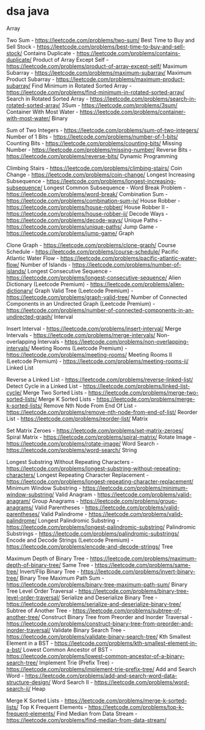 # dsa java 
 
Array

Two Sum - https://leetcode.com/problems/two-sum/
Best Time to Buy and Sell Stock - https://leetcode.com/problems/best-time-to-buy-and-sell-stock/
Contains Duplicate - https://leetcode.com/problems/contains-duplicate/
Product of Array Except Self - https://leetcode.com/problems/product-of-array-except-self/
Maximum Subarray - https://leetcode.com/problems/maximum-subarray/
Maximum Product Subarray - https://leetcode.com/problems/maximum-product-subarray/
Find Minimum in Rotated Sorted Array - https://leetcode.com/problems/find-minimum-in-rotated-sorted-array/
Search in Rotated Sorted Array - https://leetcode.com/problems/search-in-rotated-sorted-array/
3Sum - https://leetcode.com/problems/3sum/
Container With Most Water - https://leetcode.com/problems/container-with-most-water/
Binary

Sum of Two Integers - https://leetcode.com/problems/sum-of-two-integers/
Number of 1 Bits - https://leetcode.com/problems/number-of-1-bits/
Counting Bits - https://leetcode.com/problems/counting-bits/
Missing Number - https://leetcode.com/problems/missing-number/
Reverse Bits - https://leetcode.com/problems/reverse-bits/
Dynamic Programming

Climbing Stairs - https://leetcode.com/problems/climbing-stairs/
Coin Change - https://leetcode.com/problems/coin-change/
Longest Increasing Subsequence - https://leetcode.com/problems/longest-increasing-subsequence/
Longest Common Subsequence -
Word Break Problem - https://leetcode.com/problems/word-break/
Combination Sum - https://leetcode.com/problems/combination-sum-iv/
House Robber - https://leetcode.com/problems/house-robber/
House Robber II - https://leetcode.com/problems/house-robber-ii/
Decode Ways - https://leetcode.com/problems/decode-ways/
Unique Paths - https://leetcode.com/problems/unique-paths/
Jump Game - https://leetcode.com/problems/jump-game/
Graph

Clone Graph - https://leetcode.com/problems/clone-graph/
Course Schedule - https://leetcode.com/problems/course-schedule/
Pacific Atlantic Water Flow - https://leetcode.com/problems/pacific-atlantic-water-flow/
Number of Islands - https://leetcode.com/problems/number-of-islands/
Longest Consecutive Sequence - https://leetcode.com/problems/longest-consecutive-sequence/
Alien Dictionary (Leetcode Premium) - https://leetcode.com/problems/alien-dictionary/
Graph Valid Tree (Leetcode Premium) - https://leetcode.com/problems/graph-valid-tree/
Number of Connected Components in an Undirected Graph (Leetcode Premium) - https://leetcode.com/problems/number-of-connected-components-in-an-undirected-graph/
Interval

Insert Interval - https://leetcode.com/problems/insert-interval/
Merge Intervals - https://leetcode.com/problems/merge-intervals/
Non-overlapping Intervals - https://leetcode.com/problems/non-overlapping-intervals/
Meeting Rooms (Leetcode Premium) - https://leetcode.com/problems/meeting-rooms/
Meeting Rooms II (Leetcode Premium) - https://leetcode.com/problems/meeting-rooms-ii/
Linked List

Reverse a Linked List - https://leetcode.com/problems/reverse-linked-list/
Detect Cycle in a Linked List - https://leetcode.com/problems/linked-list-cycle/
Merge Two Sorted Lists - https://leetcode.com/problems/merge-two-sorted-lists/
Merge K Sorted Lists - https://leetcode.com/problems/merge-k-sorted-lists/
Remove Nth Node From End Of List - https://leetcode.com/problems/remove-nth-node-from-end-of-list/
Reorder List - https://leetcode.com/problems/reorder-list/
Matrix

Set Matrix Zeroes - https://leetcode.com/problems/set-matrix-zeroes/
Spiral Matrix - https://leetcode.com/problems/spiral-matrix/
Rotate Image - https://leetcode.com/problems/rotate-image/
Word Search - https://leetcode.com/problems/word-search/
String

Longest Substring Without Repeating Characters - https://leetcode.com/problems/longest-substring-without-repeating-characters/
Longest Repeating Character Replacement - https://leetcode.com/problems/longest-repeating-character-replacement/
Minimum Window Substring - https://leetcode.com/problems/minimum-window-substring/
Valid Anagram - https://leetcode.com/problems/valid-anagram/
Group Anagrams - https://leetcode.com/problems/group-anagrams/
Valid Parentheses - https://leetcode.com/problems/valid-parentheses/
Valid Palindrome - https://leetcode.com/problems/valid-palindrome/
Longest Palindromic Substring - https://leetcode.com/problems/longest-palindromic-substring/
Palindromic Substrings - https://leetcode.com/problems/palindromic-substrings/
Encode and Decode Strings (Leetcode Premium) - https://leetcode.com/problems/encode-and-decode-strings/
Tree

Maximum Depth of Binary Tree - https://leetcode.com/problems/maximum-depth-of-binary-tree/
Same Tree - https://leetcode.com/problems/same-tree/
Invert/Flip Binary Tree - https://leetcode.com/problems/invert-binary-tree/
Binary Tree Maximum Path Sum - https://leetcode.com/problems/binary-tree-maximum-path-sum/
Binary Tree Level Order Traversal - https://leetcode.com/problems/binary-tree-level-order-traversal/
Serialize and Deserialize Binary Tree - https://leetcode.com/problems/serialize-and-deserialize-binary-tree/
Subtree of Another Tree - https://leetcode.com/problems/subtree-of-another-tree/
Construct Binary Tree from Preorder and Inorder Traversal - https://leetcode.com/problems/construct-binary-tree-from-preorder-and-inorder-traversal/
Validate Binary Search Tree - https://leetcode.com/problems/validate-binary-search-tree/
Kth Smallest Element in a BST - https://leetcode.com/problems/kth-smallest-element-in-a-bst/
Lowest Common Ancestor of BST - https://leetcode.com/problems/lowest-common-ancestor-of-a-binary-search-tree/
Implement Trie (Prefix Tree) - https://leetcode.com/problems/implement-trie-prefix-tree/
Add and Search Word - https://leetcode.com/problems/add-and-search-word-data-structure-design/
Word Search II - https://leetcode.com/problems/word-search-ii/
Heap

Merge K Sorted Lists - https://leetcode.com/problems/merge-k-sorted-lists/
Top K Frequent Elements - https://leetcode.com/problems/top-k-frequent-elements/
Find Median from Data Stream - https://leetcode.com/problems/find-median-from-data-stream/
